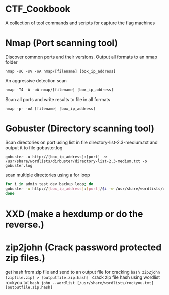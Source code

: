
# CTF_Cookbook
A collection of tool commands and scripts for capture the flag machines

  # Nmap (Port scanning tool)
      
  Discover common ports and their versions. Output all formats to an nmap folder
      
  ```nmap
  nmap -sC -sV -oA nmap/[filename] [box_ip_address]
  ```
  An aggressive detection scan 
      
  ```nmap
  nmap -T4 -A -oA nmap/[filename] [box_ip_address]
  ```
  Scan all ports and write results to file in all formats
  
  ```nmap
  nmap -p- -oA [filename] [box_ip_address]
  ```

  # Gobuster (Directory scanning tool)
  
  Scan directories on port using list in file directory-list-2.3-medium.txt and output it to file gobuster.log
  
  ```gobuster
  gobuster -u http://[box_ip_address]:[port] -w /usr/share/wordlists/dirbuster/directory-list-2.3-medium.txt -o gobuster.log
  ```
  
  scan multiple directories using a for loop
  ```bash
  for i in admin test dev backup loop; do
  gobuster -u http://[box_ip_address]:[port]/$i -w /usr/share/wordlists/dirbuster/directory-list-2.3-medium.txt -o gobuster-$i.log
  done
  ```

  # XXD (make a hexdump or do the reverse.)
  
  
  
  # zip2john (Crack password protected zip files.)
  get hash from zip file and send to an output file for cracking
    ```bash
    zip2john [zipfile.zip] > [outputfile.zip.hash]
    ```
  crack zip file hash using wordlist rockyou.txt
    ```bash
    john --wordlist [/usr/share/wordlists/rockyou.txt] [outputfile.zip.hash]
    ```
  
